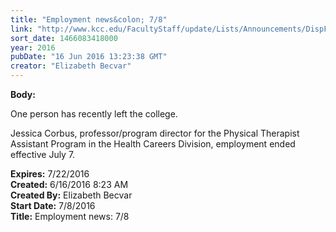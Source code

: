 ```yaml
---
title: "Employment news&colon; 7/8"
link: "http://www.kcc.edu/FacultyStaff/update/Lists/Announcements/DispForm.aspx?ID=2234"
sort_date: 1466083418000
year: 2016
pubDate: "16 Jun 2016 13:23:38 GMT"
creator: "Elizabeth Becvar"
---
```


<div><b>Body:</b> <div class="ExternalClassDF714B3283904F3BB1360138ED4F0194"><p>​One person has recently left the college.</p>
<p>Jessica Corbus, professor/program director for the Physical Therapist Assistant Program in the Health Careers Division, employment ended effective July 7.<br /></p></div></div>
<div><b>Expires:</b> 7/22/2016</div>
<div><b>Created:</b> 6/16/2016 8:23 AM</div>
<div><b>Created By:</b> Elizabeth Becvar</div>
<div><b>Start Date:</b> 7/8/2016</div>
<div><b>Title:</b> Employment news: 7/8</div>
